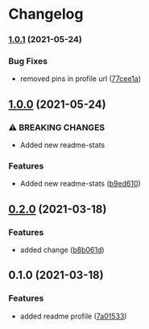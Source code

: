 # Changelog

### [1.0.1](https://www.github.com/devops-adeel/devops-adeel/compare/v1.0.0...v1.0.1) (2021-05-24)


### Bug Fixes

* removed pins in profile url ([77cee1a](https://www.github.com/devops-adeel/devops-adeel/commit/77cee1a88e10ba436471077ebdb2070cf667ed2b))

## [1.0.0](https://www.github.com/devops-adeel/devops-adeel/compare/v0.2.0...v1.0.0) (2021-05-24)


### ⚠ BREAKING CHANGES

* Added new readme-stats

### Features

* Added new readme-stats ([b9ed610](https://www.github.com/devops-adeel/devops-adeel/commit/b9ed6109176c085102cc2621091ba6ef55818b19))

## [0.2.0](https://www.github.com/devops-adeel/devops-adeel/compare/v0.1.0...v0.2.0) (2021-03-18)


### Features

* added change ([b8b061d](https://www.github.com/devops-adeel/devops-adeel/commit/b8b061d49b54953e86e1935b33006bd9485564b3))

## 0.1.0 (2021-03-18)


### Features

* added readme profile ([7a01533](https://www.github.com/devops-adeel/devops-adeel/commit/7a01533220600277bd8f6c759e68d4b5c859f082))
